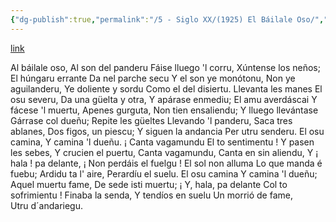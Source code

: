 ```yaml
---
{"dg-publish":true,"permalink":"/5 - Siglo XX/(1925) El Báilale Oso/","tags":["#Siglo_20","a1925","central","Enrique_García-Rendueles","escrito","Gijón","poema"]}
---
```


[link](https://asturies.com/cavedaynava/bailale.txt)

Al báilale oso, 
Al son del panderu
Fáise lluego 'l corru,
Xúntense los neños; 
El húngaru errante 
Da nel parche secu 
Y el son ye monótonu, 
Non ye aguilanderu, 
Ye doliente y sordu 
Como el del disiertu. 
Llevanta les manes 
El osu severu, 
Da una güelta y otra, 
Y apárase enmediu; 
El amu averdáscai 
Y fácese 'l muertu, 
Apenes gurguta, 
Non tien ensaliendu; 
Y lluego llevántase 
Gárrase col dueñu; 
Repite les güeltes 
Llevando 'l panderu, 
Saca tres ablanes, 
Dos figos, un piescu; 
Y siguen la andancia 
Per utru senderu.
El osu camina, 
Y camina 'l dueñu. 
¡ Canta vagamundu 
El to sentimentu ! 
Y pasen les sebes, 
Y crucien el puertu, 
Canta vagamundu, 
Canta en sin aliendu,
Y ¡ hala ! pa delante, 
¡ Non perdáis el fuelgu !
El sol non alluma 
Lo que manda é fuebu; 
Ardidu ta l' aire, 
Perardíu el suelu. 
El osu camina 
Y camina 'l dueñu; 
Aquel muertu fame, 
De sede isti muertu; 
¡ Y, hala, pa delante 
Col to sofrimientu !
Finaba la senda, 
Y tendíos en suelu 
Un morrió de fame,  
Utru d´andariegu.